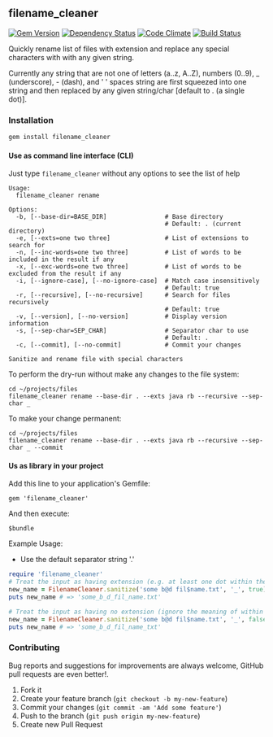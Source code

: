 ## filename_cleaner

[![Gem Version](https://badge.fury.io/rb/filename_cleaner.svg)][gem]
[![Dependency Status](https://gemnasium.com/agilecreativity/filename_cleaner.png)][gemnasium]
[![Code Climate](https://codeclimate.com/github/agilecreativity/filename_cleaner.png)][codeclimate]
[![Build Status](https://secure.travis-ci.org/agilecreativity/filename_cleaner.png)][travis-ci]

[gem]: http://badge.fury.io/rb/filename_cleaner
[gemnasium]: https://gemnasium.com/agilecreativity/filename_cleaner
[codeclimate]: https://codeclimate.com/github/agilecreativity/filename_cleaner
[travis-ci]: http://travis-ci.org/agilecreativity/filename_cleaner

Quickly rename list of files with extension and replace any special characters with
with any given string.

Currently any string that are not one of letters (a..z, A..Z),
numbers (0..9), _ (underscore), - (dash), and ' ' spaces string
are first squeezed into one string and then replaced by any given string/char [default to . (a single dot)].

### Installation

```sh
gem install filename_cleaner
```

#### Use as command line interface (CLI)

Just type `filename_cleaner` without any options to see the list of help

```
Usage:
  filename_cleaner rename

Options:
  -b, [--base-dir=BASE_DIR]                # Base directory
                                           # Default: . (current directory)
  -e, [--exts=one two three]               # List of extensions to search for
  -n, [--inc-words=one two three]          # List of words to be included in the result if any
  -x, [--exc-words=one two three]          # List of words to be excluded from the result if any
  -i, [--ignore-case], [--no-ignore-case]  # Match case insensitively
                                           # Default: true
  -r, [--recursive], [--no-recursive]      # Search for files recursively
                                           # Default: true
  -v, [--version], [--no-version]          # Display version information
  -s, [--sep-char=SEP_CHAR]                # Separator char to use
                                           # Default: .
  -c, [--commit], [--no-commit]            # Commit your changes

Sanitize and rename file with special characters
```

To perform the dry-run without make any changes to the file system:

```
cd ~/projects/files
filename_cleaner rename --base-dir . --exts java rb --recursive --sep-char _
```

To make your change permanent:

```
cd ~/projects/files
filename_cleaner rename --base-dir . --exts java rb --recursive --sep-char _ --commit
```

#### Us as library in your project

Add this line to your application's Gemfile:

```
gem 'filename_cleaner'
```

And then execute:

```
$bundle
```

Example Usage:

- Use the default separator string '.'

```ruby
require 'filename_cleaner'
# Treat the input as having extension (e.g. at least one dot within the input)
new_name = FilenameCleaner.sanitize('some b@d fil$name.txt', '_', true)
puts new_name # => 'some_b_d_fil_name.txt'

# Treat the input as having no extension (ignore the meaning of within the input)
new_name = FilenameCleaner.sanitize('some b@d fil$name.txt', '_', false)
puts new_name # => 'some_b_d_fil_name_txt'
```

### Contributing

Bug reports and suggestions for improvements are always welcome,
GitHub pull requests are even better!.

1. Fork it
2. Create your feature branch (`git checkout -b my-new-feature`)
3. Commit your changes (`git commit -am 'Add some feature'`)
4. Push to the branch (`git push origin my-new-feature`)
5. Create new Pull Request

[rubocop]: https://github.com/bbatsov/rubocop

